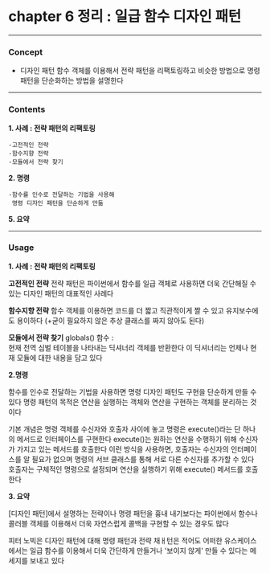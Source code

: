 # chapter 6 정리 : 일급 함수 디자인 패턴
***
### Concept 
* 디자인 패턴
    함수 객체를 이용해서 전략 패턴을 리팩토링하고 비슷한 방법으로 
    명령 패턴을 단순화하는 방법을 설명한다 

---    
    
### Contents  

**1. 사례 : 전략 패턴의 리팩토링**    

    -고전적인 전략
    -함수지향 전략
    -모듈에서 전략 찾기
    
**2. 명령**  

    -함수를 인수로 전달하는 기법을 사용해
     명령 디자인 패턴을 단순하게 만듦
      
**5. 요약**    
    
    
---

### Usage    
  
**1. 사례 : 전략 패턴의 리팩토링**    
      
**고전적인 전략**
    전략 패턴은 파이썬에서 함수를 일급 객체로 사용하면 더욱 간단해질 수 있는
    디자인 패턴의 대표적인 사례다 
  
**함수지향 전략**
    함수 객체를 이용하면 코드를 더 짧고 직관적이게 짤 수 있고 유지보수에도 용이하다
    (+굳이 필요하지 않은 추상 클래스를 짜지 않아도 된다)
      
        
**모듈에서 전략 찾기**
    globals() 함수 :   
    현재 전역 심벌 테이블을 나타내는 딕셔너리 객체를 반환한다
    이 딕셔너리는 언제나 현재 모듈에 대한 내용을 담고 있다  
      
**2.명령**
  
함수를 인수로 전달하는 기법을 사용하면 명령 디자인 패턴도 구현을 단순하게 만들 수 있다
명령 패턴의 목적은 연산을 실행하는 객체와 연산을 구현하는 객체를 분리하는 것이다
  
기본 개념은 명령 객체를 수신자와 호출자 사이에 놓고 명령은 execute()라는 단 하나의 메서드로
인터페이스를 구현한다 execute()는 원하는 연산을 수행하기 위해 수신자가 가지고 있는
메서드를 호출한다 이런 방식을 사용하면, 호출자는 수신자의 인터페이스를 알 필요가 없으며
명령의 서브 클래스를 통해 서로 다른 수신자를 추가할 수 있다 
호출자는 구체적인 명령으로 설정되며 연산을 실행하기 위해 execute() 메서드를 호출한다  
  
**3. 요약**  
  
\[디자인 패턴\]에서 설명하는 전략이나 명령 패턴을 흉내 내기보다는
파이썬에서 함수나 콜러블 객체를 이용해서 더욱 자연스럽게 콜백을 구현할 수 있는 경우도 많다
  
피터 노빅은 디자인 패턴에 대해 명령 패턴과 전략 채ㅐ턴은 적어도 
어떠한 유스케이스에서는 일급 함수를 이용해서 더욱 간단하게 만들거나
'보이지 않게' 만들 수 있다는 메세지를 보내고 있다
